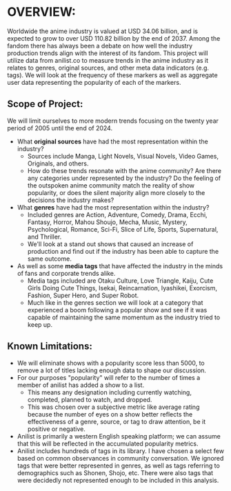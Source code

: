 # OVERVIEW:

Worldwide the anime industry is valued at USD 34.06 billion, and is expected to grow to over USD 110.82 billion by the end of 2037. Among the fandom there has always been a debate on how well the industry production trends align with the interest of its fandom. This project will utilize data from anilist.co to measure trends in the anime industry as it relates to genres, original sources, and other meta data indicators (e.g. tags). We will look at the frequency of these markers as well as aggregate user data representing the popularity of each of the markers.

## Scope of Project:

We will limit ourselves to more modern trends focusing on the twenty year period of 2005 until the end of 2024.

- What **original sources** have had the most representation within the industry?
    - Sources include Manga, Light Novels, Visual Novels, Video Games, Originals, and others.
    - How do these trends resonate with the anime community? Are there any categories under represented by the industry? Do the feeling of the outspoken anime community match the reality of show popularity, or does the silent majority align more closely to the decisions the industry makes?
- What **genres** have had the most representation within the industry? 
    - Included genres are Action, Adventure, Comedy, Drama, Ecchi, Fantasy, Horror, Mahou Shoujo, Mecha, Music, Mystery, Psychological, Romance, Sci-Fi, Slice of Life, Sports, Supernatural, and Thriller.
    - We'll look at a stand out shows that caused an increase of production and find out if the industry has been able to capture the same outcome.
- As well as some **media tags** that have affected the industry in the minds of fans and corporate trends alike.
    - Media tags included are Otaku Culture, Love Triangle, Kaiju, Cute Girls Doing Cute Things, Isekai, Reincarnation, Iyashikei, Exorcism, Fashion, Super Hero, and Super Robot.
    - Much like in the genres section we will look at a category that experienced a boom following a popular show and see if it was capable of maintaining the same momentum as the industry tried to keep up.

## Known Limitations:

 - We will eliminate shows with a popularity score less than 5000, to remove a lot of titles lacking enough data to shape our discussion.
 - For our purposes "popularity" will refer to the number of times a member of anilist has added a show to a list.
     - This means any designation including currently watching, completed, planned to watch, and dropped.
     - This was chosen over a subjective metric like average rating because the number of eyes on a show better reflects the effectiveness of a genre, source, or tag to draw attention, be it positive or negative.
 - Anilist is primarily a western English speaking platform; we can assume that this will be reflected in the accumulated popularity metrics.
 - Anilist includes hundreds of tags in its library. I have chosen a select few based on common observances in community conversation. We ignored tags that were better represented in genres, as well as tags referring to demographics such as Shonen, Shojo, etc. There were also tags that were decidedly not represented enough to be included in this analysis.
